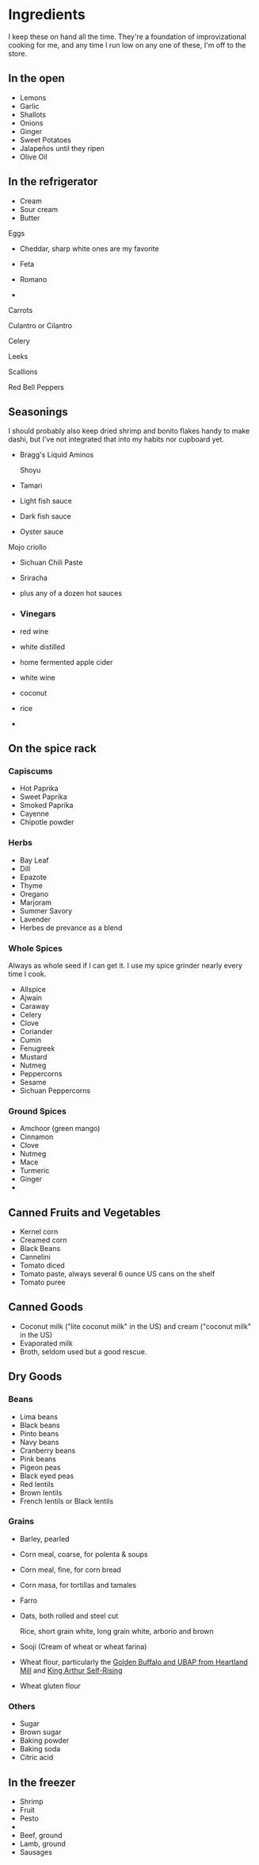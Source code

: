 Ingredients
===========

I keep these on hand all the time. They're a foundation of improvizational cooking for me, and any time I run low on any one of these, I'm off to the store.

In the open
-----------

- Lemons
- Garlic
- Shallots
- Onions
- Ginger
- Sweet Potatoes
- Jalapeños until they ripen
- Olive Oil

In the refrigerator
-------------------

- Cream
- Sour cream
- Butter

Eggs

- Cheddar, sharp white ones are my favorite

- Feta

- Romano

- 

  Carrots

  Culantro or Cilantro

  Celery

  Leeks

  Scallions

  Red Bell Peppers

Seasonings
----------

I should probably also keep dried shrimp and bonito flakes handy to make dashi, but I've not integrated that into my habits nor cupboard yet.

- Bragg's Liquid Aminos

  Shoyu

- Tamari

- Light fish sauce

- Dark fish sauce

- Oyster sauce

Mojo criollo

- Sichuan Chili Paste
- Sriracha
- plus any of a dozen hot sauces

- ### Vinegars

- red wine

- white distilled

- home fermented apple cider

- white wine

- coconut

- rice

- 

On the spice rack
-----------------

### Capiscums

- Hot Paprika
- Sweet Paprika
- Smoked Paprika
- Cayenne
- Chipotle powder

### Herbs

- Bay Leaf
- Dill
- Epazote
- Thyme
- Oregano
- Marjoram
- Summer Savory
- Lavender
- Herbes de prevance as a blend

### Whole Spices

Always as whole seed if I can get it. I use my spice grinder nearly every time I cook.

- Allspice
- Ajwain
- Caraway
- Celery
- Clove
- Coriander
- Cumin
- Fenugreek
- Mustard
- Nutmeg
- Peppercorns
- Sesame
- Sichuan Peppercorns

### Ground Spices

- Amchoor (green mango)
- Cinnamon
- Clove
- Nutmeg
- Mace
- Turmeric
- Ginger
- 

Canned Fruits and Vegetables
----------------------------

- Kernel corn
- Creamed corn
- Black Beans
- Cannelini 
- Tomato diced
- Tomato paste, always several 6 ounce US cans on the shelf
- Tomato puree

Canned Goods
------------

- Coconut milk ("lite coconut milk" in the US) and cream ("coconut milk" in the US)
- Evaporated milk
- Broth, seldom used but a good rescue.

Dry Goods
---------

### Beans

- Lima beans
- Black beans
- Pinto beans
- Navy beans
- Cranberry beans
- Pink beans
- Pigeon peas
- Black eyed peas
- Red lentils
- Brown lentils
- French lentils or Black lentils

### Grains

- Barley, pearled

- Corn meal, coarse, for polenta & soups

- Corn meal, fine, for corn bread

- Corn masa, for tortillas and tamales

- Farro

- Oats, both rolled and steel cut

  Rice, short grain white, long grain white, arborio and brown

- Sooji (Cream of wheat or wheat farina)

- Wheat flour, particularly the [Golden Buffalo and UBAP from Heartland Mill](http://www.heartlandmill.com/product.html) and [King Arthur Self-Rising](https://shop.kingarthurflour.com/items/king-arthur-unbleached-self-rising-flour-5-lb)

- Wheat gluten flour

### Others

- Sugar
- Brown sugar
- Baking powder
- Baking soda
- Citric acid

In the freezer
--------------

- Shrimp
- Fruit
- Pesto
- 
- Beef, ground
- Lamb, ground
- Sausages